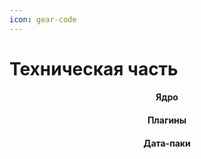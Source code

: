 ```yaml
---
icon: gear-code
---
```


# Техническая часть

<h4 align="center">Ядро</h4>

<h4 align="center">Плагины</h4>

<h4 align="center">Дата-паки</h4>

